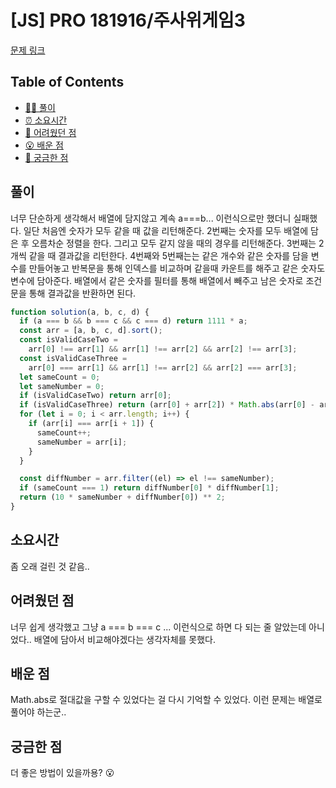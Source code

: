 <!-- 제목으로 다음과 같은 내용으로 작성해주세요 ! -->
<!-- 📚 언어 : e.g. Javascript -> [JS], Python -> [Python]  -->
<!-- 📕 백준 : BOJ 문제번호/문제제목 e.g. BOJ 2577/숫자의 개수 -->
<!-- 📗 프로그래머스 : PRO 문제번호/문제제목 e.g. PRO 120812/최빈값 구하기 -->
<!-- 💁🏻 백준허브를 사용하시면 프로그래머스의 문제번호도 확인하실 수 있습니다 -->

# [JS] PRO 181916/주사위게임3

<!-- 아래에 # 을 지우고 문제 링크를 입력해주세요 ! -->

[문제 링크](https://school.programmers.co.kr/learn/courses/30/lessons/181916#)

## Table of Contents

- [✍🏻 풀이](#풀이)
- [⏰ 소요시간](#소요시간)
- [🫠 어려웠던 점](#어려웠던-점)
- [😮 배운 점](#배운-점)
- [🤔 궁금한 점](#궁금한-점)

## 풀이

<!-- ```옆에 사용하는 언어를 기입하세요 e.g. javascript, python -->

너무 단순하게 생각해서 배열에 담지않고 계속 a===b... 이런식으로만 했더니 실패했다.
일단 처음엔 숫자가 모두 같을 때 값을 리턴해준다.
2번째는 숫자를 모두 배열에 담은 후 오름차순 정렬을 한다. 그리고 모두 같지 않을 때의 경우를 리턴해준다.
3번째는 2개씩 같을 때 결과값을 리턴한다.
4번째와 5번째는는 같은 개수와 같은 숫자를 담을 변수를 만들어놓고
반복문을 통해 인덱스를 비교하며 같을때 카운트를 해주고 같은 숫자도 변수에 담아준다.
배열에서 같은 숫자를 필터를 통해 배열에서 빼주고 남은 숫자로 조건문을 통해 결과값을 반환하면 된다.

```javascript
function solution(a, b, c, d) {
  if (a === b && b === c && c === d) return 1111 * a;
  const arr = [a, b, c, d].sort();
  const isValidCaseTwo =
    arr[0] !== arr[1] && arr[1] !== arr[2] && arr[2] !== arr[3];
  const isValidCaseThree =
    arr[0] === arr[1] && arr[1] !== arr[2] && arr[2] === arr[3];
  let sameCount = 0;
  let sameNumber = 0;
  if (isValidCaseTwo) return arr[0];
  if (isValidCaseThree) return (arr[0] + arr[2]) * Math.abs(arr[0] - arr[2]);
  for (let i = 0; i < arr.length; i++) {
    if (arr[i] === arr[i + 1]) {
      sameCount++;
      sameNumber = arr[i];
    }
  }

  const diffNumber = arr.filter((el) => el !== sameNumber);
  if (sameCount === 1) return diffNumber[0] * diffNumber[1];
  return (10 * sameNumber + diffNumber[0]) ** 2;
}
```

## 소요시간

좀 오래 걸린 것 같음..

## 어려웠던 점

너무 쉽게 생각했고 그냥 a === b === c ... 이런식으로 하면 다 되는 줄 알았는데 아니었다..
배열에 담아서 비교해야겠다는 생각자체를 못했다.

## 배운 점

Math.abs로 절대값을 구할 수 있었다는 걸 다시 기억할 수 있었다. 이런 문제는 배열로 풀어야 하는군..

## 궁금한 점

더 좋은 방법이 있을까용? 😮
